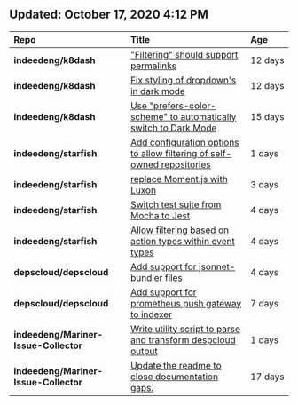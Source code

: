 ## Updated: October 17, 2020 4:12 PM
|**Repo**|**Title**|**Age**|
|:----|:----|:----|
|**indeedeng/k8dash**|["Filtering" should support permalinks](https://github.com/indeedeng/k8dash/issues/153)|12&nbsp;days|
|**indeedeng/k8dash**|[Fix styling of dropdown's in dark mode](https://github.com/indeedeng/k8dash/issues/152)|12&nbsp;days|
|**indeedeng/k8dash**|[Use "prefers-color-scheme" to automatically switch to Dark Mode](https://github.com/indeedeng/k8dash/issues/144)|15&nbsp;days|
|**indeedeng/starfish**|[Add configuration options to allow filtering of self-owned repositories](https://github.com/indeedeng/starfish/issues/65)|1&nbsp;days|
|**indeedeng/starfish**|[replace Moment.js with Luxon](https://github.com/indeedeng/starfish/issues/60)|3&nbsp;days|
|**indeedeng/starfish**|[Switch test suite from Mocha to Jest](https://github.com/indeedeng/starfish/issues/59)|4&nbsp;days|
|**indeedeng/starfish**|[Allow filtering based on action types within event types](https://github.com/indeedeng/starfish/issues/58)|4&nbsp;days|
|**depscloud/depscloud**|[Add support for jsonnet-bundler files](https://github.com/depscloud/depscloud/issues/115)|4&nbsp;days|
|**depscloud/depscloud**|[Add support for prometheus push gateway to indexer](https://github.com/depscloud/depscloud/issues/108)|7&nbsp;days|
|**indeedeng/Mariner-Issue-Collector**|[Write utility script to parse and transform despcloud output](https://github.com/indeedeng/Mariner-Issue-Collector/issues/11)|1&nbsp;days|
|**indeedeng/Mariner-Issue-Collector**|[Update the readme to close documentation gaps.](https://github.com/indeedeng/Mariner-Issue-Collector/issues/2)|17&nbsp;days|